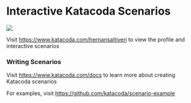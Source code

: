 # Interactive Katacoda Scenarios

[![](http://shields.katacoda.com/katacoda/hernansaltiveri/count.svg)](https://www.katacoda.com/hernansaltiveri "Get your profile on Katacoda.com")

Visit https://www.katacoda.com/hernansaltiveri to view the profile and interactive scenarios

### Writing Scenarios
Visit https://www.katacoda.com/docs to learn more about creating Katacoda scenarios

For examples, visit https://github.com/katacoda/scenario-example
